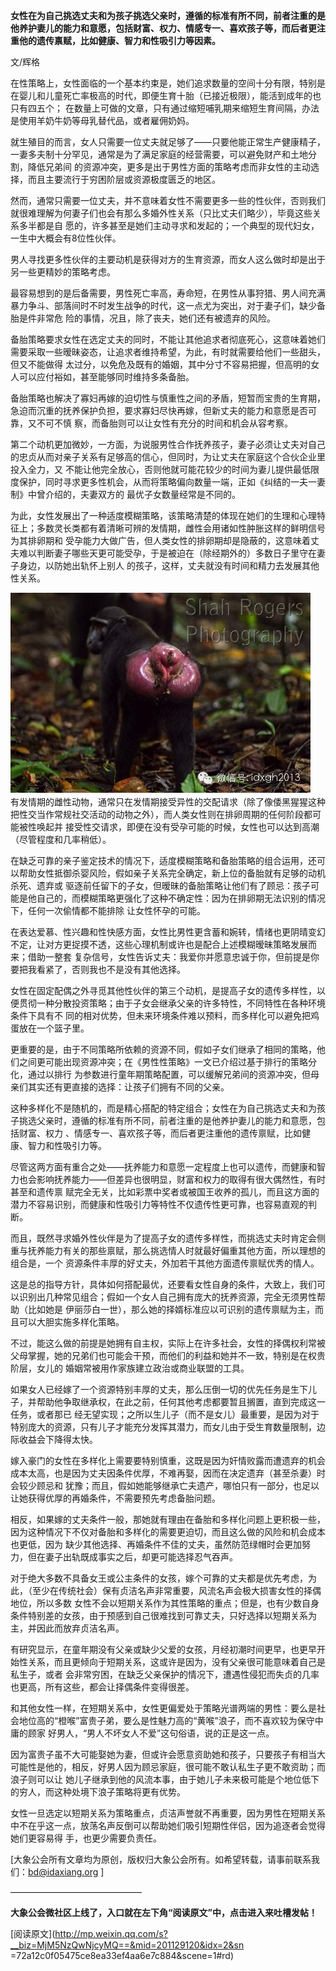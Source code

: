 **女性在为自己挑选丈夫和为孩子挑选父亲时，遵循的标准有所不同，前者注重的是他养护妻儿的能力和意愿，包括财富、权力、情感专一、喜欢孩子等，而后者更注重他的遗传禀赋，比如健康、智力和性吸引力等因素。**

  

文/辉格

  

在性策略上，女性面临的一个基本约束是，她们追求数量的空间十分有限，特别是在婴儿和儿童死亡率极高的时代，即便生育十胎（已接近极限），能活到成年的也只有四五个；
在数量上可做的文章，只有通过缩短哺乳期来缩短生育间隔，办法是使用羊奶牛奶等母乳替代品，或者雇佣奶妈。

  

就生殖目的而言，女人只需要一位丈夫就足够了——只要他能正常生产健康精子，一妻多夫制十分罕见，通常是为了满足家庭的经营需要，可以避免财产和土地分割，降低兄弟间
的资源冲突，更多是出于男性方面的策略考虑而非女性的主动选择，而且主要流行于穷困阶层或资源极度匮乏的地区。

  

然而，通常只需要一位丈夫，并不意味着女性不需要更多一些的性伙伴，否则我们就很难理解为何妻子们也会有那么多婚外性关系（只比丈夫们略少），毕竟这些关系多半都是自
愿的，许多甚至是她们主动寻求和发起的；一个典型的现代妇女，一生中大概会有8位性伙伴。

  

男人寻找更多性伙伴的主要动机是获得对方的生育资源，而女人这么做时却是出于另一些更精妙的策略考虑。

  

最容易想到的是后备需要，男性死亡率高，寿命短，在男性从事狩猎、男人间充满暴力争斗、部落间时不时发生战争的时代，这一点尤为突出，对于妻子们，缺少备胎是件非常危
险的事情，况且，除了丧夫，她们还有被遗弃的风险。

  

备胎策略要求女性在选定丈夫的同时，不能让其他追求者彻底死心，这意味着她们需要采取一些暧昧姿态，让追求者维持希望，为此，有时就需要给他们一些甜头，但又不能做得
太过分，以免危及既有的婚姻，其中分寸不容易把握，但高明的女人可以应付裕如，甚至能够同时维持多条备胎。

  

备胎策略也解决了寡妇再嫁的迫切性与慎重性之间的矛盾，短暂而宝贵的生育期，急迫而沉重的抚养保护负担，要求寡妇尽快再嫁，但新丈夫的能力和意愿是否可靠，又不可不慎
察，而备胎则可以让女性有充分的时间和机会从容考察。

  

第二个动机更加微妙，一方面，为说服男性合作抚养孩子，妻子必须让丈夫对自己的忠贞从而对亲子关系有足够高的信心，但同时，为让丈夫在家庭这个合伙企业里投入全力，又
不能让他完全放心，否则他就可能花较少的时间为妻儿提供最低限度保护，同时寻求更多性机会，从而将策略偏向数量一端，正如《纠结的一夫一妻制》中曾介绍的，夫妻双方的
最优子女数量经常是不同的。

  

为此，女性发展出了一种适度模糊策略，该策略清楚的体现在她们的生理和心理特征上；多数灵长类都有着清晰可辨的发情期，雌性会用诸如性肿胀这样的鲜明信号为其排卵期和
受孕能力大做广告，但人类女性的排卵期却是隐蔽的，这意味着丈夫难以判断妻子哪些天更可能受孕，于是被迫在（除经期外的）多数日子里守在妻子身边，以防她出轨怀上别人
的孩子，这样，丈夫就没有时间和精力去发展其他性关系。

![](_resources/男女关系之三：女性的性策略image0.jpg)  
有发情期的雌性动物，通常只在发情期接受异性的交配请求（除了像倭黑猩猩这种把性交当作常规社交活动的动物之外），而人类女性则在排卵周期的任何阶段都可能被性唤起并
接受性交请求，即便在没有受孕可能的时候，女性也可以达到高潮（尽管程度和几率稍低）。

  

在缺乏可靠的亲子鉴定技术的情况下，适度模糊策略和备胎策略的组合运用，还可以帮助女性抵御杀婴风险，假如亲子关系完全确定，新上位的备胎就有足够的动机杀死、遗弃或
驱逐前任留下的子女，但暧昧的备胎策略让他们有了顾忌：孩子可能是他自己的，而模糊策略更强化了这种不确定性：因为在排卵期无法识别的情况下，任何一次偷情都不能排除
让女性怀孕的可能。

  

在表达爱慕、性兴趣和性快感方面，女性比男性更含蓄和婉转，情绪也更阴晴变幻不定，让对方更捉摸不透，这些心理机制或许也是配合上述模糊暧昧策略发展而来；借助一整套
复杂信号，女性告诉丈夫：我爱你并愿意忠诚于你，但前提是你要把我看紧了，否则我也不是没有其他选择。

  

女性在固定配偶之外寻觅其他性伙伴的第三个动机，是提高子女的遗传多样性，以便贯彻一种分散投资策略；由于子女会继承父亲的许多特性，不同特性在各种环境条件下具有不
同的相对优势，但未来环境条件难以预料，而多样化可以避免把鸡蛋放在一个篮子里。

  

  

更重要的是，由于不同策略所依赖的资源不同，假如子女们继承了相同的策略，他们之间更可能出现资源冲突；在《男性性策略》一文已介绍过基于排行的策略分化，通过以排行
为参数进行童年期策略配置，可以缓解兄弟间的资源冲突，但母亲们其实还有更直接的选择：让孩子们拥有不同的父亲。

  

这种多样化不是随机的，而是精心搭配的特定组合；女性在为自己挑选丈夫和为孩子挑选父亲时，遵循的标准有所不同，前者注重的是他养护妻儿的能力和意愿，包括财富、权力
、情感专一、喜欢孩子等，而后者更注重他的遗传禀赋，比如健康、智力和性吸引力等。

  

尽管这两方面有重合之处——抚养能力和意愿一定程度上也可以遗传，而健康和智力也会影响抚养能力——但差异也很明显，财富和权力的取得有很大偶然性，有时甚至和遗传禀
赋完全无关，比如彩票中奖者或被国王收养的孤儿，而且这方面的潜力不容易识别，而健康和性吸引力等特性不仅遗传性更可靠，也容易直观的判断。

  

而且，既然寻求婚外性伙伴是为了提高子女的遗传多样性，而挑选丈夫时肯定会侧重与抚养能力有关的那些禀赋，那么挑选情人时就最好偏重其他方面，所以理想的组合是，一个
资源条件丰厚的好丈夫，外加若干其他方面遗传禀赋优秀的情人。

  

这是总的指导方针，具体如何搭配最优，还要看女性自身的条件，大致上，我们可以识别出几种常见组合；假如一个女人自己拥有庞大的抚养资源，完全无须男性帮助（比如她是
伊丽莎白一世），那么她的择婿标准应以可识别的遗传禀赋为主，而且可以大胆实施多样化策略。

  

不过，能这么做的前提是她拥有自主权，实际上在许多社会，女性的择偶权利常被父母掌握，她的兄弟们也可能会干预，而他们的利益和她并不一致，特别是在权贵阶层，女儿的
婚姻常被用作家族建立政治或商业联盟的工具。

  

如果女人已经嫁了一个资源特别丰厚的丈夫，那么压倒一切的优先任务是生下儿子，并帮助他争取继承权，在此之前，任何其他考虑都要暂且搁置，直到完成这一任务，或者那已
经无望实现；之所以生儿子（而不是女儿）最重要，是因为对于特别庞大的资源，只有儿子才能充分发挥其潜力，而女儿由于受生育数量限制，边际收益会下降得太快。

  

嫁入豪门的女性在多样化上需要要特别慎重，这既是因为奸情败露而遭遗弃的机会成本太高，也是因为丈夫因条件优厚，不难再娶，因而在决定遗弃（甚至杀妻）时会较少顾忌和
犹豫；而且，假如她能够继承亡夫遗产，哪怕只有一部分，也足以让她获得优厚的再婚条件，不需要预先考虑备胎问题。

  

相反，如果嫁的丈夫条件一般，那她就有理由在备胎和多样化问题上更积极一些，因为这种情况下不仅对备胎和多样化的需要更迫切，而且这么做的风险和机会成本也更低，因为
缺少其他选择、再婚条件不佳的丈夫，虽然防范绿帽时会更加努力，但在妻子出轨既成事实之后，却更可能选择忍气吞声。

  

对于绝大多数不具备女王或公主条件的女孩，嫁个可靠的丈夫都是优先考虑，为此，（至少在传统社会）保有贞洁名声非常重要，风流名声会极大损害女性的择偶地位，所以多数
女性不会以短期关系作为其性策略的重点；但是，也有少数自身条件特别差的女孩，由于预感到自己很难找到可靠丈夫，只好选择以短期关系为主，并因此而放弃贞洁名声。

  

有研究显示，在童年期没有父亲或缺少父爱的女孩，月经初潮时间更早，也更早开始性关系，而且更倾向于短期关系，这或许是因为，没有父亲很可能意味着自己是私生子，或者
会非常穷困，在缺乏父亲保护的情况下，遭遇性侵犯而失贞的几率也更高，所有这些，都会让择偶条件变得很差。

  

和其他女性一样，在短期关系中，女性更偏爱处于策略光谱两端的男性：要么是社会地位高的“橙喉”富贵子弟，要么是性魅力高的“黄喉”浪子，而不喜欢较为保守中庸的顾家
好男人，“男人不坏女人不爱”这句俗语，说的正是这一点。

  

因为富贵子虽不大可能娶她为妻，但或许会愿意资助她和孩子，只要孩子有相当大可能性是他的，相反，好男人因为顾忌家庭，很可能不敢认私生子更不敢资助；而浪子则可以让
她儿子继承到他的风流本事，由于她儿子未来极可能是个地位低下的穷人，而这种处境下浪子策略将更有优势。

  

女性一旦选定以短期关系为策略重点，贞洁声誉就不再重要，因为男性在短期关系中不在乎这一点，放荡名声反倒可以帮助她们吸引短期性伴侣，因为追逐者会觉得她们更容易得
手，也更少需要负责任。

  

[大象公会所有文章均为原创，版权归大象公会所有。如希望转载，请事前联系我们：bd@idaxiang.org ]

———————————————  

**大象公会微社区上线了，入口就在左下角“阅读原文”中，点击进入来吐槽发帖！**

[阅读原文](http://mp.weixin.qq.com/s?__biz=MjM5NzQwNjcyMQ==&mid=201129120&idx=2&sn
=72a12c0f05475ce8ea33ef4aa6e7c884&scene=1#rd)

